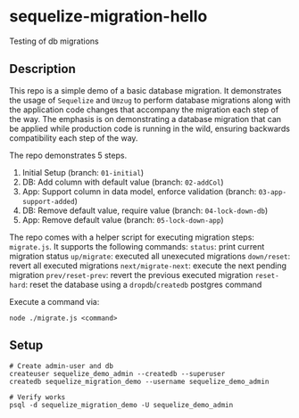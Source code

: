 # sequelize-migration-hello
Testing of db migrations

## Description

This repo is a simple demo of a basic database migration.  It demonstrates the usage of
`Sequelize` and `Umzug` to perform database migrations along with the application code
changes that accompany the migration each step of the way.  The emphasis is on demonstrating
a database migration that can be applied while production code is running in the wild,
ensuring backwards compatibility each step of the way.

The repo demonstrates 5 steps.
1) Initial Setup (branch: `01-initial`)
2) DB: Add column with default value (branch: `02-addCol`)
3) App: Support column in data model, enforce validation (branch: `03-app-support-added`)
4) DB: Remove default value, require value (branch: `04-lock-down-db`)
5) App: Remove default value (branch: `05-lock-down-app`)

The repo comes with a helper script for executing migration steps: `migrate.js`.  It
supports the following commands:
`status`: print current migration status
`up/migrate`: executed all unexecuted migrations
`down/reset`: revert all executed migrations
`next/migrate-next`: execute the next pending migration
`prev/reset-prev`: revert the previous executed migration
`reset-hard`: reset the database using a `dropdb`/`createdb` postgres command

Execute a command via:

```
node ./migrate.js <command>
```

## Setup

```
# Create admin-user and db
createuser sequelize_demo_admin --createdb --superuser
createdb sequelize_migration_demo --username sequelize_demo_admin

# Verify works
psql -d sequelize_migration_demo -U sequelize_demo_admin
```
